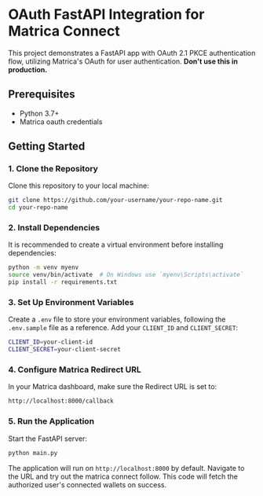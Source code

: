 # OAuth FastAPI Integration for Matrica Connect
This project demonstrates a FastAPI app with OAuth 2.1 PKCE authentication flow, utilizing Matrica's OAuth for user authentication. **Don't use this in production.**

## Prerequisites
- Python 3.7+
- Matrica oauth credentials

## Getting Started
### 1. Clone the Repository
Clone this repository to your local machine:
```bash
git clone https://github.com/your-username/your-repo-name.git
cd your-repo-name
```

### 2. Install Dependencies
It is recommended to create a virtual environment before installing dependencies:
```bash
python -m venv myenv
source venv/bin/activate  # On Windows use `myenv\Scripts\activate`
pip install -r requirements.txt
```

### 3. Set Up Environment Variables
Create a `.env` file to store your environment variables, following the `.env.sample` file as a reference. Add your `CLIENT_ID` and `CLIENT_SECRET`:
```bash
CLIENT_ID=your-client-id
CLIENT_SECRET=your-client-secret
```

### 4. Configure Matrica Redirect URL
In your Matrica dashboard, make sure the Redirect URL is set to:
```bash
http://localhost:8000/callback
```

### 5. Run the Application
Start the FastAPI server:
```bash
python main.py
```
The application will run on `http://localhost:8000` by default. Navigate to the URL and try out the matrica connect follow. This code will fetch the authorized user's connected wallets on success.